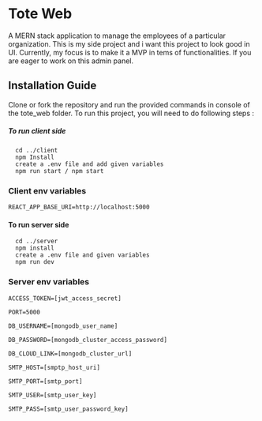 
# Tote Web

A MERN stack application to manage the employees of a particular organization. This is my side project and i want this project to look good in UI. Currently, my focus is to make it a MVP in tems of functionalities. If you are eager to work on this admin panel.




## Installation Guide

Clone or fork the repository and run the provided commands in console of the tote_web folder. To run this project, you will need to do following steps :

##### To run client side

```http
  cd ../client
  npm Install
  create a .env file and add given variables
  npm run start / npm start
```
### Client env variables

  `REACT_APP_BASE_URI=http://localhost:5000`

#### To run server side

```http
  cd ../server
  npm install
  create a .env file and given variables
  npm run dev
```
### Server env variables


  `ACCESS_TOKEN=[jwt_access_secret]`

  `PORT=5000`

  `DB_USERNAME=[mongodb_user_name]`

  `DB_PASSWORD=[mongodb_cluster_access_password]`

  `DB_CLOUD_LINK=[mongodb_cluster_url]`

  `SMTP_HOST=[smptp_host_uri]`

  `SMTP_PORT=[smtp_port]`

  `SMTP_USER=[smtp_user_key]`

  `SMTP_PASS=[smtp_user_password_key]`

